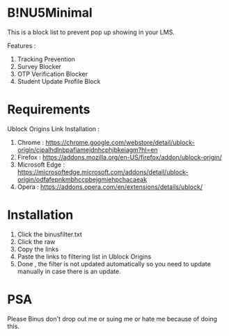 # B!NU5Minimal
This is a block list to prevent pop up showing in your LMS.

Features :
1. Tracking Prevention
2. Survey Blocker
3. OTP Verification Blocker
4. Student Update Profile Block

# Requirements
Ublock Origins
Link Installation : 
1. Chrome : https://chrome.google.com/webstore/detail/ublock-origin/cjpalhdlnbpafiamejdnhcphjbkeiagm?hl=en
2. Firefox : https://addons.mozilla.org/en-US/firefox/addon/ublock-origin/
3. Microsoft Edge : https://microsoftedge.microsoft.com/addons/detail/ublock-origin/odfafepnkmbhccpbejgmiehpchacaeak
4. Opera : https://addons.opera.com/en/extensions/details/ublock/

# Installation
1. Click the binusfilter.txt
2. Click the raw
3. Copy the links
4. Paste the links to filtering list in Ublock Origins
5. Done , the filter is not updated automatically so you need to update manually in case there is an update.



# PSA
Please Binus don't drop out me or suing me or hate me because of doing this.
